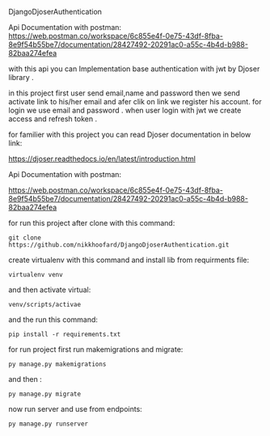 DjangoDjoserAuthentication

Api Documentation with postman:
https://web.postman.co/workspace/6c855e4f-0e75-43df-8fba-8e9f54b55be7/documentation/28427492-20291ac0-a55c-4b4d-b988-82baa274efea

with this api you can Implementation base authentication with jwt by Djoser library .

in this project first user send email,name and password then we send activate link to his/her email and afer clik on link we register his account.
for login we use email and password .
when user login with jwt we create access and refresh token .

for familier with this project you can read Djoser documentation in below link:

https://djoser.readthedocs.io/en/latest/introduction.html





Api Documentation with postman:

https://web.postman.co/workspace/6c855e4f-0e75-43df-8fba-8e9f54b55be7/documentation/28427492-20291ac0-a55c-4b4d-b988-82baa274efea

for run this project after clone with this command:
```
git clone https://github.com/nikkhoofard/DjangoDjoserAuthentication.git
```
create virtualenv with this command and install lib from requirments file:
```
virtualenv venv
```
and then activate virtual:
```
venv/scripts/activae
```
and the run this command:
```
pip install -r requirements.txt
```
for run project first run makemigrations and migrate:
```
py manage.py makemigrations
```
and then :
```
py manage.py migrate
```
now run server and use from endpoints:
```
py manage.py runserver
```



